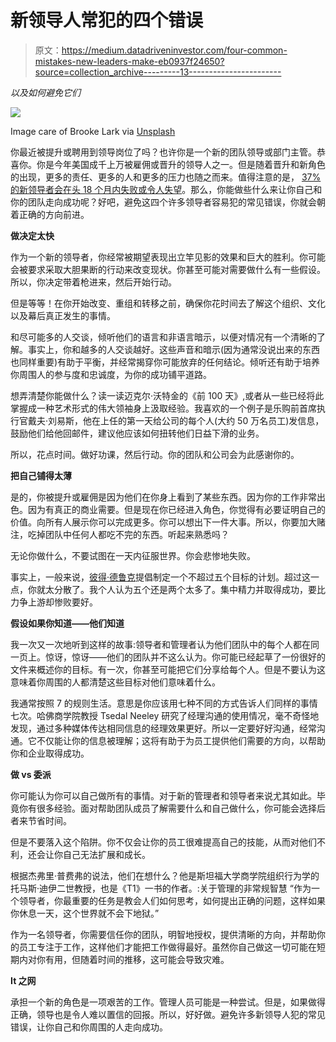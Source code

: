 # 新领导人常犯的四个错误

> 原文：<https://medium.datadriveninvestor.com/four-common-mistakes-new-leaders-make-eb0937f24650?source=collection_archive---------13----------------------->

*以及如何避免它们*

![](img/ad2d2636e8a63da628ca6f038fae0b33.png)

Image care of Brooke Lark via [Unsplash](https://unsplash.com/photos/nMffL1zjbw4)

你最近被提升或聘用到领导岗位了吗？也许你是一个新的团队领导或部门主管。恭喜你。你是今年美国成千上万被雇佣或晋升的领导人之一。但是随着晋升和新角色的出现，更多的责任、更多的人和更多的压力也随之而来。值得注意的是， [37%的新领导者会在头 18 个月内失败或令人失望](https://hbr.org/2019/09/why-new-leaders-should-make-decisions-slowly)。那么，你能做些什么来让你自己和你的团队走向成功呢？好吧，避免这四个许多领导者容易犯的常见错误，你就会朝着正确的方向前进。

**做决定太快**

作为一个新的领导者，你经常被期望表现出立竿见影的效果和巨大的胜利。你可能会被要求采取大胆果断的行动来改变现状。你甚至可能对需要做什么有一些假设。所以，你决定带着枪进来，然后开始行动。

但是等等！在你开始改变、重组和转移之前，确保你花时间去了解这个组织、文化以及幕后真正发生的事情。

和尽可能多的人交谈，倾听他们的语言和非语言暗示，以便对情况有一个清晰的了解。事实上，你和越多的人交谈越好。这些声音和暗示(因为通常没说出来的东西也同样重要)有助于平衡，并经常揭穿你可能放弃的任何结论。倾听还有助于培养你周围人的参与度和忠诚度，为你的成功铺平道路。

想弄清楚你能做什么？读一读迈克尔·沃特金的《前 100 天》,或者从一些已经将此掌握成一种艺术形式的伟大领袖身上汲取经验。我喜欢的一个例子是乐购前首席执行官戴夫·刘易斯，他在上任的第一天给公司的每个人(大约 50 万名员工)发信息，鼓励他们给他回邮件，建议他应该如何扭转他们日益下滑的业务。

所以，花点时间。做好功课，然后行动。你的团队和公司会为此感谢你的。

**把自己铺得太薄**

是的，你被提升或雇佣是因为他们在你身上看到了某些东西。因为你的工作非常出色。因为有真正的商业需要。但是现在你已经进入角色，你觉得有必要证明自己的价值。向所有人展示你可以完成更多。你可以想出下一件大事。所以，你要加大赌注，吃掉团队中任何人都吃不完的东西。听起来熟悉吗？

无论你做什么，不要试图在一天内征服世界。你会悲惨地失败。

事实上，一般来说，[彼得·德鲁克](https://www.industryweek.com/leadership/article/21965179/peter-drucker-lends-a-hand-to-millennial-onboarding#:~:text=What%20is%20our%20plan%3F,simply%20spreading%20yourself%20too%20thin.%E2%80%9D)提倡制定一个不超过五个目标的计划。超过这一点，你就太分散了。我个人认为五个还是两个太多了。集中精力并取得成功，要比力争上游却惨败要好。

**假设如果你知道——他们知道**

我一次又一次地听到这样的故事:领导者和管理者认为他们团队中的每个人都在同一页上。惊讶，惊讶——他们的团队并不这么认为。你可能已经起草了一份很好的文件来概述你的目标。有一次，你甚至可能把它们分享给每个人。但是不要认为这意味着你周围的人都清楚这些目标对他们意味着什么。

我通常按照 7 的规则生活。意思是你应该用七种不同的方式告诉人们同样的事情七次。哈佛商学院教授 Tsedal Neeley 研究了经理沟通的使用情况，毫不奇怪地发现，通过多种媒体传达相同信息的经理效果更好。所以一定要好好沟通，经常沟通。它不仅能让你的信息被理解；这将有助于为员工提供他们需要的方向，以帮助你和企业取得成功。

**做 vs 委派**

你可能认为你可以自己做所有的事情。对于新的管理者和领导者来说尤其如此。毕竟你有很多经验。面对帮助团队成员了解需要什么和自己做什么，你可能会选择后者来节省时间。

但是不要落入这个陷阱。你不仅会让你的员工很难提高自己的技能，从而对他们不利，还会让你自己无法扩展和成长。

根据杰弗里·普费弗的说法，他们在想什么？他是斯坦福大学商学院组织行为学的托马斯·迪伊二世教授，也是《T1》一书的作者。:关于管理的非常规智慧 “作为一个领导者，你最重要的任务是教会人们如何思考，如何提出正确的问题，这样如果你休息一天，这个世界就不会下地狱。”

作为一名领导者，你需要信任你的团队，明智地授权，提供清晰的方向，并帮助你的员工专注于工作，这样他们才能把工作做得最好。虽然你自己做这一切可能在短期内对你有用，但随着时间的推移，这可能会导致灾难。

**It 之网**

承担一个新的角色是一项艰苦的工作。管理人员可能是一种尝试。但是，如果做得正确，领导也是令人难以置信的回报。所以，好好做。避免许多新领导人犯的常见错误，让你自己和你周围的人走向成功。